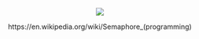 

<p align="center">
  <img src="https://user-images.githubusercontent.com/17282221/153766997-59d28eab-26a6-4af8-a7f5-4ee6dc263b8f.png" />
</p>
<p align="center">
  https://en.wikipedia.org/wiki/Semaphore_(programming)
</p>


